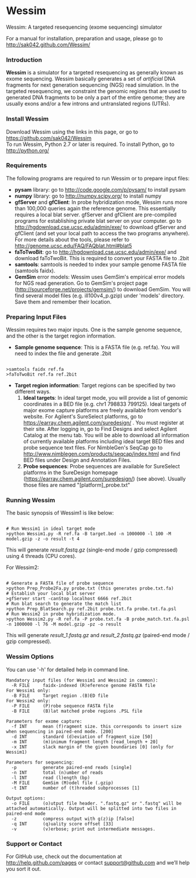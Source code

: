 Wessim
=======

Wessim: A targeted resequencing (exome sequencing) simulator

For a manual for installation, preparation and usage, please go to http://sak042.github.com/Wessim/

### Introduction
**Wessim** is a simulator for a targeted resequencing as generally known as exome sequencing. Wessim basically generates a set of *artificial* DNA fragments for next generation sequencing (NGS) read simulation. In the targeted resequencing, we constraint the genomic regions that are used to generated DNA fragments to be only a part of the entire genome; they are usually exons and/or a few introns and untranslated regions (UTRs).

### Install Wessim
Download Wessim using the links in this page, or go to https://github.com/sak042/Wessim   
To run Wessim, Python 2.7 or later is required. To install Python, go to http://python.org/

### Requirements
The following programs are required to run Wessim or to prepare input files:
* **pysam** library: go to http://code.google.com/p/pysam/ to install pysam
* **numpy** library: go to http://numpy.scipy.org/ to install numpy
* **gfServer** and **gfClient**: In probe hybridization mode, Wessim runs more than 100,000 queries again the reference genome. This essentially requires a local blat server. gfServer and gfClient are pre-compiled programs for establishing private blat server on your computer. go to http://hgdownload.cse.ucsc.edu/admin/exe/ to download gfServer and gfClient (and set your local path to access the two programs anywhere). For more details about the tools, please refer to http://genome.ucsc.edu/FAQ/FAQblat.html#blat5
* **faToTwoBit**: go to http://hgdownload.cse.ucsc.edu/admin/exe/ and download faToTwoBit. This is required to convert your FASTA file to .2bit 
* **samtools**: samtools is needed to index your sample genome FASTA file (samtools faidx).
* **GemSim** error models: Wessim uses GemSim's empirical error models for NGS read generation. Go to GemSim's project page (http://sourceforge.net/projects/gemsim/) to download GemSim. You will find several model files (e.g. ill100v4_p.gzip) under 'models' directory. Save them and remember their location.
 
### Preparing Input Files 
Wessim requires two major inputs. One is the sample genome sequence, and the other is the target region information.
* **Sample genome sequence**: This is a FASTA file (e.g. ref.fa). You will need to index the file and generate .2bit
<pre><code>
>samtools faidx ref.fa
>faToTwoBit ref.fa ref.2bit
</code></pre>
* **Target region information**: Target regions can be specified by two different ways. 
    1. **Ideal targets**: In ideal target mode, you will provide a list of genomic coordinates in a BED  file (e.g. chr1   798833 799125). Ideal targets of major exome capture platforms are freely available from vendor's website. For Agilent's SureSelect platforms, go to https://earray.chem.agilent.com/suredesign/ . You must register at their site. After logging in, go to Find Designs and select Agilent Catalog at the menu tab. You will be able to download all information of currently available platforms including ideal target BED files and probe sequence text files.   For NimbleGen's SeqCap go to http://www.nimblegen.com/products/seqcap/index.html and find BED files under Design and Annotation Files. 
    2. **Probe sequences**: Probe sequences are available for SureSelect platforms in the SureDesign homepage (https://earray.chem.agilent.com/suredesign/) (see above). Usually those files are named "[platform]_probe.txt"

### Running Wessim
The basic synopsis of Wessim1 is like below:
<pre><code>
# Run Wessim1 in ideal target mode
>python Wessim1.py -R ref.fa -B target.bed -n 1000000 -l 100 -M model.gzip -z -o result -t 4
</code></pre> 
This will generate *result.fastq.gz* (single-end mode / gzip compressed) using 4 threads (CPU cores).

For Wessim2:
<pre><code>
# Generate a FASTA file of probe sequence
>python Prep_Probe2Fa.py probe.txt (this generates probe.txt.fa)
# Establish your local blat server
>gfServer start -canStop localhost 6666 ref.2bit
# Run blat search to generate the match list
>python Prep_BlatSearch.py ref.2bit probe.txt.fa probe.txt.fa.psl
# Run Wessim2 in probe hybridization mode.
>python Wessim2.py -R ref.fa -P probe.txt.fa -B probe_match.txt.fa.psl -n 1000000 -l 76 -M model.gzip -pz -o result
</code></pre>
This will generate *result_1.fastq.gz* and *result_2.fastq.gz* (paired-end mode / gzip compressed).

### Wessim Options
You can use '-h' for detailed help in command line.

```
Mandatory input files (for Wessim1 and Wessim2 in common):
  -R FILE     faidx-indexed (R)eference genome FASTA file
For Wessim1 only:
  -B FILE     Target region .(B)ED file
For Wessim2 only:
  -P FILE     (P)robe sequence FASTA file
  -B FILE     (B)lat matched probe regions .PSL file

Parameters for exome capture:
  -f INT      mean (f)ragment size. this corresponds to insert size when sequencing in paired-end mode. [200]
  -d INT      standard (d)eviation of fragment size [50]
  -m INT      (m)inimum fragment length [read_length + 20]
  -x INT      slack margin of the given boundaries [0] (only for Wessim1)

Parameters for sequencing:
  -p          generate paired-end reads [single]
  -n INT      total (n)umber of reads
  -l INT      read (l)ength (bp)
  -M FILE     GemSim (M)odel file (.gzip)
  -t INT      number of (t)hreaded subprocesses [1]

Output options:
  -o FILE     (o)utput file header. ".fastq.gz" or ".fastq" will be attached automatically. Output will be splitted into two files in paired-end mode
  -z          compress output with g(z)ip [false]
  -q INT      (q)uality score offset [33]
  -v          (v)erbose; print out intermediate messages.
```

### Support or Contact
For GitHub use, check out the documentation at http://help.github.com/pages or contact support@github.com and we’ll help you sort it out.

